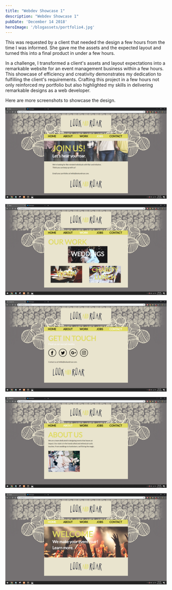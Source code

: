 ```yaml
---
title: "Webdev Showcase 1"
description: "Webdev Showcase 1"
pubDate: 'December 14 2018'
heroImage: '/blogassets/portfolio4.jpg'
---
```


This was requested by a client that needed the design a few hours from the time I was informed.
She gave me the assets and the expected layout and turned this into a final product in under a few hours.

In a challenge, I transformed a client's assets and layout expectations into a remarkable website for
an event management business within a few hours. This showcase of efficiency and creativity demonstrates
my dedication to fulfilling the client's requirements. Crafting this project in a few hours not only reinforced
my portfolio but also highlighted my skills in delivering remarkable designs as a web developer.

Here are more screenshots to showcase the design.

![Web Design 1 - Screenshot 1](/public/blogassets/design-1-1.png)

![Web Design 1 - Screenshot 2](/public/blogassets/design-1-2.png)

![Web Design 1 - Screenshot 3](/public/blogassets/design-1-3.png)

![Web Design 1 - Screenshot 4](/public/blogassets/design-1-4.png)

![Web Design 1 - Screenshot 5](/public/blogassets/design-1-5.png)
